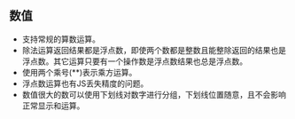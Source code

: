 ## 数值
- 支持常规的算数运算。
- 除法运算返回结果都是浮点数，即使两个数都是整数且能整除返回的结果也是浮点数。其它运算只要有一个操作数是浮点数结果也总是浮点数。
- 使用两个乘号(**)表示乘方运算。
- 浮点数运算也有JS丢失精度的问题。
- 数值很大的数可以使用下划线对数字进行分组，下划线位置随意，且不会影响正常显示和运算。